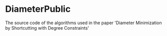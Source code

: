# DiameterPublic
The source code of the algorithms used in the paper 'Diameter Minimization by Shortcutting with Degree Constraints'
